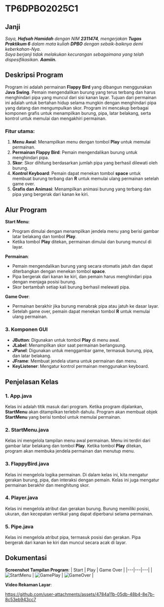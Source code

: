 # TP6DPBO2025C1

## Janji
_Saya, **Hafsah Hamidah** dengan NIM **2311474**, mengerjakan **Tugas Praktikum 6** dalam mata kuliah **DPBO** dengan sebaik-baiknya demi keberkahan-Nya.  
Saya berjanji tidak melakukan kecurangan sebagaimana yang telah dispesifikasikan. **Aamiin.**_

## Deskripsi Program

Program ini adalah permainan **Flappy Bird** yang dibangun menggunakan **Java Swing**. Pemain mengendalikan burung yang terus terbang dan harus menghindari pipa yang muncul dari sisi kanan layar. Tujuan dari permainan ini adalah untuk bertahan hidup selama mungkin dengan menghindari pipa yang datang dan mengumpulkan skor. Program ini mencakup berbagai komponen grafis untuk menampilkan burung, pipa, latar belakang, serta kontrol untuk memulai dan mengakhiri permainan.

### Fitur utama:
1. **Menu Awal**: Menampilkan menu dengan tombol **Play** untuk memulai permainan.
2. **Permainan Flappy Bird**: Pemain mengendalikan burung untuk menghindari pipa.
3. **Skor**: Skor dihitung berdasarkan jumlah pipa yang berhasil dilewati oleh burung.
4. **Kontrol Keyboard**: Pemain dapat menekan tombol **space** untuk membuat burung terbang dan **R** untuk memulai ulang permainan setelah game over.
5. **Grafis dan Animasi**: Menampilkan animasi burung yang terbang dan pipa yang bergerak dari kanan ke kiri.

## Alur Program

**Start Menu**:
- Program dimulai dengan menampilkan jendela menu yang berisi gambar latar belakang dan tombol **Play**.
- Ketika tombol **Play** ditekan, permainan dimulai dan burung muncul di layar.

**Permainan**:
- Pemain mengendalikan burung yang secara otomatis jatuh dan dapat diterbangkan dengan menekan tombol **space**.
- Pipa bergerak dari kanan ke kiri, dan pemain harus menghindari pipa dengan menjaga posisi burung.
- Skor bertambah setiap kali burung berhasil melewati pipa.

**Game Over**:
- Permainan berakhir jika burung menabrak pipa atau jatuh ke dasar layar.
- Setelah game over, pemain dapat menekan tombol **R** untuk memulai ulang permainan.

### 3. Komponen GUI
- **JButton**: Digunakan untuk tombol **Play** di menu awal.
- **JLabel**: Menampilkan skor saat permainan berlangsung.
- **JPanel**: Digunakan untuk menggambar game, termasuk burung, pipa, dan latar belakang.
- **JFrame**: Membuat jendela utama untuk permainan dan menu.
- **KeyListener**: Mengatur kontrol permainan menggunakan keyboard.

## Penjelasan Kelas

### 1. **App.java**
Kelas ini adalah titik masuk dari program. Ketika program dijalankan, **StartMenu** akan ditampilkan terlebih dahulu. Program akan membuat objek **StartMenu** yang berisi tombol untuk memulai permainan.

### 2. **StartMenu.java**
Kelas ini mengelola tampilan menu awal permainan. Menu ini terdiri dari gambar latar belakang dan tombol **Play**. Ketika tombol **Play** ditekan, program akan membuka jendela permainan dan menutup menu.


### 3. **FlappyBird.java**
Kelas ini mengelola logika permainan. Di dalam kelas ini, kita mengatur gerakan burung, pipa, dan interaksi dengan pemain. Kelas ini juga mengatur permainan berakhir dan menghitung skor.

### 4. **Player.java**
Kelas ini mengelola atribut dan gerakan burung. Burung memiliki posisi, ukuran, dan kecepatan vertikal yang dapat diperbarui selama permainan.

### 5. **Pipe.java**
Kelas ini mengelola atribut pipa, termasuk posisi dan gerakan. Pipa bergerak dari kanan ke kiri dan muncul secara acak di layar.


## Dokumentasi

**Screenshot Tampilan Program**:
| Start | Play | Game Over |
|---|---|---|
| ![StartMenu](screenshots/StartMenu.png) | ![GamePlay](screenshots/GamePlay.png) | ![GameOver](screenshots/GameOver.png) |

**Video Rekaman Layar**:


https://github.com/user-attachments/assets/4784a11b-05db-48b4-8e7b-8c53eb943cc7


